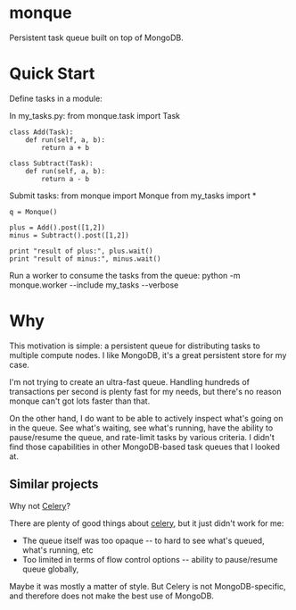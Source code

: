 monque
====================

Persistent task queue built on top of MongoDB.


Quick Start
====================

Define tasks in a module:

In my_tasks.py:
    from monque.task import Task
    
    class Add(Task):
        def run(self, a, b):
            return a + b
    
    class Subtract(Task):
        def run(self, a, b):
            return a - b

Submit tasks:
    from monque import Monque
    from my_tasks import *
    
    q = Monque()
    
    plus = Add().post([1,2])
    minus = Subtract().post([1,2])
    
    print "result of plus:", plus.wait()
    print "result of minus:", minus.wait()

Run a worker to consume the tasks from the queue:
    python -m monque.worker --include my_tasks --verbose


Why
====================

This motivation is simple: a persistent queue for distributing tasks
to multiple compute nodes. I like MongoDB, it's a great persistent store for my case.

I'm not trying to create an ultra-fast queue. Handling hundreds of
transactions per second is plenty fast for my needs, but there's no
reason monque can't got lots faster than that.

On the other hand, I do want to be able to actively inspect what's
going on in the queue. See what's waiting, see what's running, have
the ability to pause/resume the queue, and rate-limit tasks by various
criteria. I didn't find those capabilities in other MongoDB-based task
queues that I looked at.


Similar projects
--------------------

Why not [Celery](http://www.celeryproject.org/)?

There are plenty of good things about [celery](http://www.celeryproject.org/),
but it just didn't work for me:

- The queue itself was too opaque -- to hard to see what's queued, what's running, etc
- Too limited in terms of flow control options -- ability to pause/resume queue globally, 

Maybe it was mostly a matter of style. But Celery is not
MongoDB-specific, and therefore does not make the best use of MongoDB.


